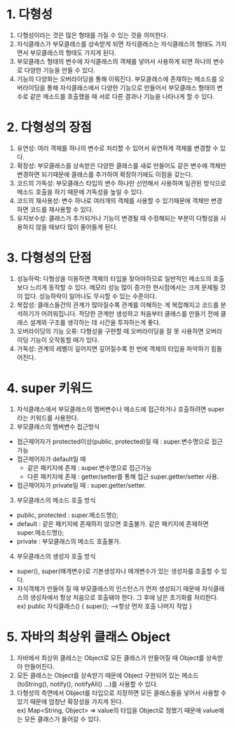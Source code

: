 # 1. 다형성
1. 다형성이라는 것은 많은 형태를 가질 수 있는 것을 의미한다.
2. 자식클래스가 부모클래스를 상속받게 되면 자식클래스는 자식클래스의 형태도 가지면서 부모클래스의 형태도 가지게 된다. 
3. 부모클래스 형태의 변수에 자식클래스의 객체를 넣어서 사용하게 되면 하나의 변수로 다양한 기능을 만들 수 있다.
4. 기능의 다양화는 오버라이딩을 통해 이뤄진다. 부모클래스에 존재하는 메소드를 오버라이딩을 통해 자식클래스에서 다양한 기능으로 만들어서 부모클래스 형태의 변수로 같은 메소드를 호출했을 때 서로 다른 결과나 기능을 나타나게 할 수 있다.

# 2. 다형성의 장점
1. 유연성: 여러 객체를 하나의 변수로 처리할 수 있어서 유연하게 객체를 변경할 수 있다.
2. 확장성: 부모클래스를 상속받은 다양한 클래스를 새로 만들어도 같은 변수에 객체만 변경하면 되기때문에 클래스를 추가하여 확장하기에도 이점을 갖는다.
3. 코드의 가독성: 부모클래스 타입의 변수 하나만 선언해서 사용하며 일관된 방식으로 메소드 호출을 하기 때문에 가독성을 높일 수 있다.
4. 코드의 재사용성: 변수 하나로 여러개의 객체를 사용할 수 있기때문에 객체만 변경하면 코드를 재사용할 수 있다.
5. 유지보수성: 클래스가 추가되거나 기능이 변경될 때 수정해되는 부분이 다형성을 사용하지 않을 때보다 많이 줄어들게 된다.

# 3. 다형성의 단점
1. 성능하락: 다형성을 이용하면 객체의 타입을 찾아야하므로 일반적인 메소드의 호출보다 느리게 동작할 수 있다. 메모리 성능 많이 증가한 현시점에서는 크게 문제될 것이 없다. 성능하락이 일어나도 무시할 수 있는 수준이다.
2. 복잡성: 클래스들간의 관계가 많아질수록 관계를 이해하는 게 복잡해지고 코드를 분석하기가 어려워집니다. 적당한 관계만 생성하고 처음부터 클래스를 만들기 전에 클래스 설계와 구조를 생각하는 데 시간을 투자하는게 좋다.
3. 오버라이딩의 기능 오류: 다형성을 구현할 때 오버라이딩을 잘 못 사용하면 오버라이딩 기능이 오작동할 때가 있다.
4. 가독성: 관계의 레벨이 깊어지면 깊어질수록 한 번에 객체의 타입을 파악하기 힘들어진다.

# 4. super 키워드
1. 자식클래스에서 부모클래스의 멤버변수나 메소드에 접근하거나 호출하려면 super라는 키워드를 사용한다.
2. 부모클래스의 멤버변수 접근방식
- 접근제어자가 protected이상(public, protected)일 때 : super.변수명으로 접근가능
- 접근제어자가 default일 때
    - 같은 패키지에 존재 : super.변수명으로 접근가능
    - 다른 패키지에 존재 : getter/setter를 통해 접근
                          super.getter/setter 사용.
- 접근제어자가 private일 때 : super.getter/setter.
3. 부모클래스의 메소드 호출 방식
- public, protected : super.메소드명();
- default : 같은 패키지에 존재하지 않으면 호출불가.
            같은 패키지에 존재하면 super.메소드명();
- private : 부모클래스의 메소드 호출불가.
4. 부모클래스의 생성자 호출 방식
- super(), super(매개변수)로 기본생성자나 매개변수가 있는 생성자를 호출할 수 있다.
- 자식객체가 만들어 질 때 부모클래스의 인스턴스가 먼저 생성되기 때문에 자식클래스의 생성자에서 항상 처음으로 호출돼야 한다. 그 후에 남은 초기화를 처리한다.
ex) public 자식클래스() {
        super(); -->항상 먼저 호출
        나머지 작업
    }

# 5. 자바의 최상위 클래스 Object
1. 자바에서 최상위 클래스는 Object로 모든 클래스가 만들어질 때 Object를 상속받아 만들어진다.
2. 모든 클래스는 Object를 상속받기 때문에 Object 구현되어 있는 메소드(toString(), notify(), notifyAll() ...)를 사용할 수 있다.
3. 다형성의 측면에서 Object를 타입으로 지정하면 모든 클래스들을 넣어서 사용할 수 있기 때문에 엄청난 확장성을 가지게 된다.  
ex) Map<String, Object> => value의 타입을 Object로 정했기 때문에 value에는 모든 클래스가 들어갈 수 있다.